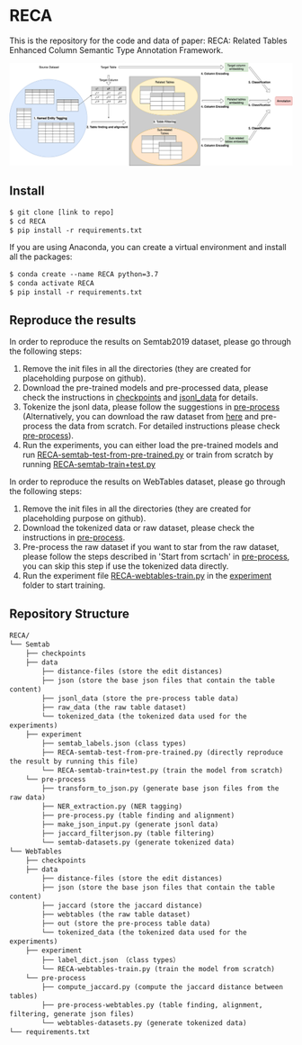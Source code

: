 # RECA
This is the repository for the code and data of paper: RECA: Related Tables Enhanced Column Semantic Type Annotation Framework.


![Overview of RECA](./imgs/pipeline_updated.drawio.png)

## Install

```console
$ git clone [link to repo]
$ cd RECA
$ pip install -r requirements.txt 
```

If you are using Anaconda, you can create a virtual environment and install all the packages:

```console
$ conda create --name RECA python=3.7
$ conda activate RECA
$ pip install -r requirements.txt
```

## Reproduce the results

In order to reproduce the results on Semtab2019 dataset, please go through the following steps:
1. Remove the init files in all the directories (they are created for placeholding purpose on github).
2. Download the pre-trained models and pre-processed data, please check the instructions in [checkpoints](https://github.com/RECA-paper/RECA/tree/main/Semtab/checkpoints) and [jsonl_data](https://github.com/RECA-paper/RECA/tree/main/Semtab/data/jsonl_data) for details. 
3. Tokenize the jsonl data, please follow the suggestions in [pre-process](https://github.com/RECA-paper/RECA/tree/main/Semtab/pre-process) (Alternatively, you can download the raw dataset from [here](http://www.cs.ox.ac.uk/isg/challenges/sem-tab/2019/#datasets) and pre-process the data from scratch. For detailed instructions please check [pre-process](https://github.com/RECA-paper/RECA/tree/main/Semtab/pre-process)).
4. Run the experiments, you can either load the pre-trained models and run [RECA-semtab-test-from-pre-trained.py](https://github.com/RECA-paper/RECA/blob/main/Semtab/experiment/RECA-semtab-test-from-pre-trained.py) or train from scratch by running [RECA-semtab-train+test.py](https://github.com/RECA-paper/RECA/blob/main/Semtab/experiment/RECA-semtab-train%2Btest.py)

In order to reproduce the results on WebTables dataset, please go through the following steps:
1. Remove the init files in all the directories (they are created for placeholding purpose on github).
2. Download the tokenized data or raw dataset, please check the instructions in [pre-process](https://github.com/RECA-paper/RECA/tree/main/WebTables/pre-process).
3. Pre-process the raw dataset if you want to star from the raw dataset, please follow the steps described in 'Start from scrtach' in [pre-process](https://github.com/RECA-paper/RECA/tree/main/WebTables/pre-process), you can skip this step if use the tokenized data directly.
4. Run the experiment file [RECA-webtables-train.py](https://github.com/RECA-paper/RECA/blob/main/WebTables/experiment/RECA-webtables-train.py) in the [experiment](https://github.com/RECA-paper/RECA/tree/main/WebTables/experiment) folder to start training.

## Repository Structure
```
RECA/
└── Semtab
    ├── checkpoints 
    ├── data 
        ├── distance-files (store the edit distances)
        ├── json (store the base json files that contain the table content)
        ├── jsonl_data (store the pre-process table data)
        ├── raw_data (the raw table dataset)
        └── tokenized_data (the tokenized data used for the experiments)
    ├── experiment
        ├── semtab_labels.json (class types)
        ├── RECA-semtab-test-from-pre-trained.py (directly reproduce the result by running this file)
        └── RECA-semtab-train+test.py (train the model from scratch)
    └── pre-process
        ├── transform_to_json.py (generate base json files from the raw data)
        ├── NER_extraction.py (NER tagging)
        ├── pre-process.py (table finding and alignment)
        ├── make_json_input.py (generate jsonl data)
        ├── jaccard_filterjson.py (table filtering)
        └── semtab-datasets.py (generate tokenized data)
└── WebTables
    ├── checkpoints
    ├── data
        ├── distance-files (store the edit distances)
        ├── json (store the base json files that contain the table content)
        ├── jaccard (store the jaccard distance)
        ├── webtables (the raw table dataset)
        ├── out (store the pre-process table data)
        └── tokenized_data (the tokenized data used for the experiments)
    ├── experiment
        ├── label_dict.json （class types）
        └── RECA-webtables-train.py (train the model from scratch)
    └── pre-process
        ├── compute_jaccard.py (compute the jaccard distance between tables)
        ├── pre-process-webtables.py (table finding, alignment, filtering, generate json files)
        └── webtables-datasets.py (generate tokenized data)
└── requirements.txt

```
